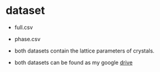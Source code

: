 # dataset

- full.csv
- phase.csv

- both datasets contain the lattice parameters of crystals.
- both datasets can be found as my google [drive](https://drive.google.com/drive/folders/1Dfax3YEU9LHtBcUcH8YDiEcyoap0ECVj?usp=drive_link)
